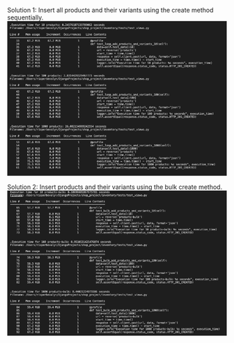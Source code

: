 
Solution 1: Insert all products and their variants using the create method sequentially.
![create method](create.png)


Solution 2: Insert products and their variants using the bulk create method.
![bulk create method](bulk.png)

